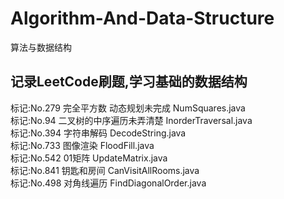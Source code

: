 # Algorithm-And-Data-Structure

算法与数据结构

## 记录LeetCode刷题,学习基础的数据结构

标记:No.279 完全平方数 动态规划未完成 NumSquares.java  
标记:No.94 二叉树的中序遍历未弄清楚  InorderTraversal.java  
标记:No.394 字符串解码  DecodeString.java  
标记:No.733 图像渲染 FloodFill.java  
标记:No.542 01矩阵 UpdateMatrix.java  
标记:No.841 钥匙和房间 CanVisitAllRooms.java  
标记:No.498 对角线遍历 FindDiagonalOrder.java  